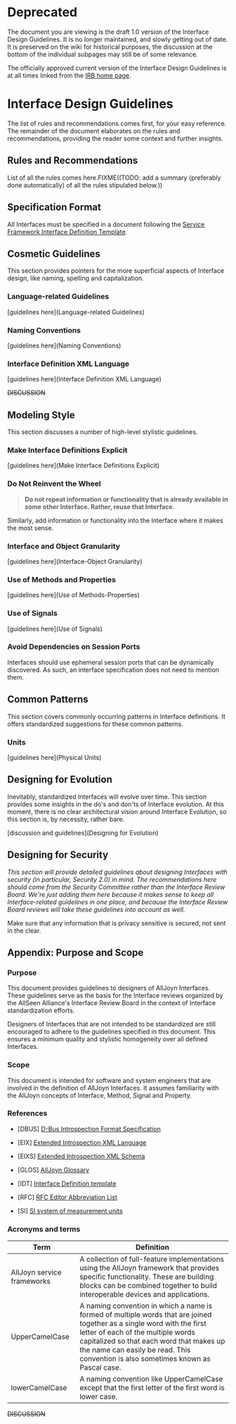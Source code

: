 # Deprecated

The document you are viewing is the draft 1.0 version of the Interface Design Guidelines. It is no longer maintained, and slowly getting out of date. It is preserved on the wiki for historical purposes, the discussion at the bottom of the individual subpages may still be of some relevance.

The officially approved current version of the Interface Design Guidelines is at all times linked from the [IRB home page](/interfacereviewboard).

# Interface Design Guidelines

The list of rules and recommendations comes first, for your easy reference. The remainder of the document elaborates on the rules and recommendations, providing the reader some context and further insights.

## Rules and Recommendations

List of all the rules comes here.FIXME((TODO: add a summary (preferably done automatically) of all the rules stipulated below.))

## Specification Format

All Interfaces must be specified in a document following the [Service Framework Interface Definition Template](https///git.allseenalliance.org/cgit/interfaces.git/tree/extra/interface-definition-template.md).
## Cosmetic Guidelines

This section provides pointers for the more superficial aspects of Interface design, like naming, spelling and capitalization.

### Language-related Guidelines

[guidelines here](Language-related Guidelines)

### Naming Conventions

[guidelines here](Naming Conventions)
### Interface Definition XML Language

[guidelines here](Interface Definition XML Language)

~~DISCUSSION~~
## Modeling Style

This section discusses a number of high-level stylistic guidelines.

### Make Interface Definitions Explicit

[guidelines here](Make Interface Definitions Explicit)

### Do Not Reinvent the Wheel

> **Do not repeat information or functionality that is already available in some other Interface. Rather, reuse that Interface.**

Similarly, add information or functionality into the Interface where it makes the most sense.
### Interface and Object Granularity

[guidelines here](Interface-Object Granularity)


### Use of Methods and Properties

[guidelines here](Use of Methods-Properties)


### Use of Signals

[guidelines here](Use of Signals)

### Avoid Dependencies on Session Ports

Interfaces should use ephemeral session ports that can be dynamically discovered.
As such, an interface specification does not need to mention them.

## Common Patterns

This section covers commonly occurring patterns in Interface definitions. It offers standardized suggestions for these common patterns.

### Units

[guidelines here](Physical Units)


## Designing for Evolution

Inevitably, standardized Interfaces will evolve over time. This section provides some insights in the do's and don'ts of Interface evolution.
At this moment, there is no clear architectural vision around Interface Evolution, so this section is, by necessity, rather bare.

[discussion and guidelines](Designing for Evolution)

## Designing for Security

*This section will provide detailed guidelines about designing Interfaces with security (in particular, Security 2.0) in mind. The recommendations here should come from the Security Committee rather than the Interface Review Board. We're just adding them here because it makes sense to keep all Interface-related guidelines in one place, and because the Interface Review Board reviews will take these guidelines into account as well.*

Make sure that any information that is privacy sensitive is secured, not sent in the clear.
## Appendix: Purpose and Scope

### Purpose

This document provides guidelines to designers of AllJoyn Interfaces. These guidelines serve as the basis for the Interface reviews organized by the AllSeen Alliance's Interface Review Board in the context of Interface standardization efforts.

Designers of Interfaces that are not intended to be standardized are still encouraged to adhere to the guidelines specified in this document. This ensures a minimum quality and stylistic homogeneity over all defined Interfaces.

### Scope

This document is intended for software and system engineers that are involved in the definition of AllJoyn Interfaces. It assumes familiarity with the AllJoyn concepts of Interface, Method, Signal and Property.

### References


*  [DBUS] [D-Bus Introspection Format Specification](http://dbus.freedesktop.org/doc/dbus-specification.html#introspection-format)

*  [EIX] [Extended Introspection XML Language](https///wiki.allseenalliance.org/irb/extended_introspection_xml)

*  [EIXS] [Extended Introspection XML Schema](https///wiki.allseenalliance.org/irb/extended_introspection_xml#schema_definition)

*  [GLOS] [AllJoyn Glossary](https///allseenalliance.org/developers/learn/glossary)

*  [IDT] [Interface Definition template](https///git.allseenalliance.org/cgit/interfaces.git/tree/extra/interface-definition-template.md)

*  [RFC] [RFC Editor Abbreviation List](http://www.rfc-editor.org/rfc-style-guide/abbrev.expansion.txt)

*  [SI] [SI system of measurement units](http://www.bipm.org/en/measurement-units/)
### Acronyms and terms

 | **Term**                   | **Definition**                                                                                                                                                                                                                                                                                 | 
 | --------                   | --------------                                                                                                                                                                                                                                                                                 | 
 | AllJoyn service frameworks | A collection of full-feature implementations using the AllJoyn framework that provides specific functionality.  These are building blocks can be combined together to build interoperable devices and applications.                                                                            | 
 | UpperCamelCase             | A naming convention in which a name is formed of multiple words that are joined together as a single word with the first letter of each of the multiple words capitalized so that each word that makes up the name can easily be read. This convention is also sometimes known as Pascal case. | 
 | lowerCamelCase             | A naming convention like UpperCamelCase except that the first letter of the first word is lower case.                                                                                                                                                                                          | 



~~DISCUSSION~~
